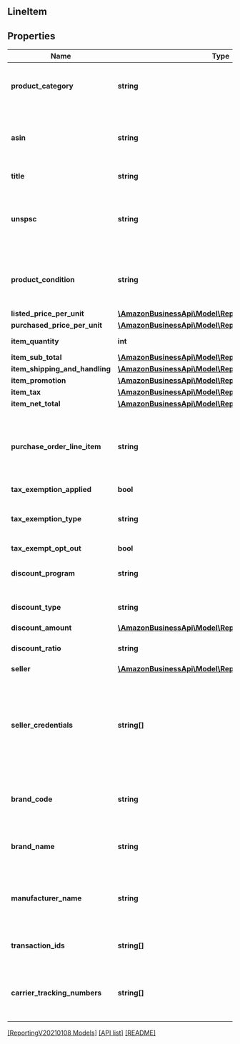 ## LineItem

## Properties

Name | Type | Description | Notes
------------ | ------------- | ------------- | -------------
**product_category** | **string** | Category of the product according to Amazon terminology. |
**asin** | **string** | The Amazon Standard Identification Number (ASIN) for the item |
**title** | **string** | The title of the item. |
**unspsc** | **string** | The United Nations Standard Products and Services Code for the item |
**product_condition** | **string** | Condition of the item purchased (new, used, used good, etc.). |
**listed_price_per_unit** | [**\AmazonBusinessApi\Model\ReportingV20210108\Money**](Money.md) |  |
**purchased_price_per_unit** | [**\AmazonBusinessApi\Model\ReportingV20210108\Money**](Money.md) |  |
**item_quantity** | **int** | Quantity of a line item. |
**item_sub_total** | [**\AmazonBusinessApi\Model\ReportingV20210108\Money**](Money.md) |  |
**item_shipping_and_handling** | [**\AmazonBusinessApi\Model\ReportingV20210108\Money**](Money.md) |  |
**item_promotion** | [**\AmazonBusinessApi\Model\ReportingV20210108\Money**](Money.md) |  |
**item_tax** | [**\AmazonBusinessApi\Model\ReportingV20210108\Money**](Money.md) |  |
**item_net_total** | [**\AmazonBusinessApi\Model\ReportingV20210108\Money**](Money.md) |  |
**purchase_order_line_item** | **string** | Only for customers using Punchout. The cXML system adds a line item number. |
**tax_exemption_applied** | **bool** | Yes or No. |
**tax_exemption_type** | **string** | Code that specifies the type of tax exemption applied |
**tax_exempt_opt_out** | **bool** | Yes or No. |
**discount_program** | **string** | Negotiated Pricing or Quantity Discounts |
**discount_type** | **string** | Type of the discount applied |
**discount_amount** | [**\AmazonBusinessApi\Model\ReportingV20210108\Money**](Money.md) |  |
**discount_ratio** | **string** | The ratio of price to discount. |
**seller** | [**\AmazonBusinessApi\Model\ReportingV20210108\Seller**](Seller.md) |  |
**seller_credentials** | **string[]** | Seller's credentials or certifications (i.e. Minority owned business, Veteran owned business, etc.) |
**brand_code** | **string** | Brand code as provided by the vendor or seller. |
**brand_name** | **string** | Item Brand as provided by the vendor or seller. |
**manufacturer_name** | **string** | Name of the manufacturer as provided by the vendor or seller. |
**transaction_ids** | **string[]** | Transaction reference identifiers for the LineItem. |
**carrier_tracking_numbers** | **string[]** | Tracking numbers from the shipment carrier for the LineItem. |

[[ReportingV20210108 Models]](../) [[API list]](../../Api) [[README]](../../../README.md)
